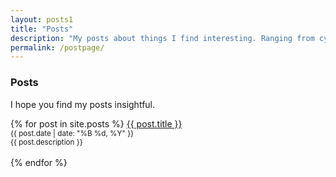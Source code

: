```yaml
---
layout: posts1
title: "Posts"
description: "My posts about things I find interesting. Ranging from cybersecurity, security research, bug bounty findings, and things."
permalink: /postpage/
---  
```


### Posts

I hope you find my posts insightful.

<p>
  {% for post in site.posts %}
      <a href="{{ post.url | relative_url }}">{{ post.title }}</a>
      <br>
      <small>{{ post.date | date: "%B %d, %Y" }}</small>
      <br>
      <small>{{ post.description }}</small>
      <br>
      <br>
  {% endfor %}
<p>